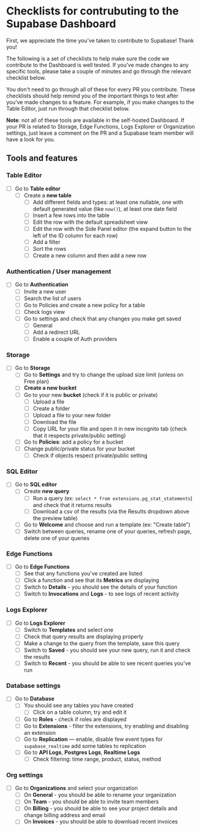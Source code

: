 # Checklists for contrubuting to the Supabase Dashboard

First, we appreciate the time you've taken to contribute to Supabase! Thank you!

The following is a set of checklists to help make sure the code we contribute to the Dashboard is well tested. If you've made changes to any specific tools, please take a couple of minutes and go through the relevant checklist below.

You don't need to go through all of these for every PR you contribute. These checklists should help remind you of the important things to test after you've made changes to a feature. For example, if you make changes to the Table Editor, just run through that checklist below.

**Note**: not all of these tools are available in the self-hosted Dashboard. If your PR is related to Storage, Edge Functions, Logs Explorer or Organization settings, just leave a comment on the PR and a Supabase team member will have a look for you.

## Tools and features

### Table Editor

- [ ] Go to **Table editor**
  - [ ] Create a **new table**
    - [ ] Add different fields and types: at least one nullable, one with default generated value (like `now()`), at least one date field
    - [ ] Insert a few rows into the table
    - [ ] Edit the row with the default spreadsheet view
    - [ ] Edit the row with the Side Panel editor (the expand button to the left of the ID column for each row)
    - [ ] Add a filter
    - [ ] Sort the rows
    - [ ] Create a new column and then add a new row

### Authentication / User management

- [ ] Go to **Authentication**
  - [ ] Invite a new user
  - [ ] Search the list of users
  - [ ] Go to Policies and create a new policy for a table
  - [ ] Check logs view
  - [ ] Go to settings and check that any changes you make get saved
    - [ ] General
    - [ ] Add a redirect URL
    - [ ] Enable a couple of Auth providers

### Storage

- [ ] Go to **Storage**
  - [ ] Go to **Settings** and try to change the upload size limit (unless on Free plan)
  - [ ] **Create a new bucket**
  - [ ] Go to your new **bucket** (check if it is public or private)
    - [ ] Upload a file
    - [ ] Create a folder
    - [ ] Upload a file to your new folder
    - [ ] Download the file
    - [ ] Copy URL for your file and open it in new incognito tab (check that it respects private/public setting)
  - [ ] Go to **Policies**: add a policy for a bucket
  - [ ] Change public/private status for your bucket
    - [ ] Check if objects respect private/public setting

### SQL Editor

- [ ] Go to **SQL editor**
  - [ ] Create **new query**
    - [ ] Run a query (ex: `select * from extensions.pg_stat_statements`) and check that it returns results
    - [ ] Download a csv of the results (via the Results dropdown above the preview table)
  - [ ] Go to **Welcome** and choose and run a template (ex: "Create table")
  - [ ] Switch between queries, rename one of your queries, refresh page, delete one of your queries

### Edge Functions

- [ ] Go to **Edge Functions**
  - [ ] See that any functions you've created are listed
  - [ ] Click a function and see that its **Metrics** are displaying
  - [ ] Switch to **Details** - you should see the details of your function
  - [ ] Switch to **Invocations** and **Logs** - to see logs of recent activity

### Logs Explorer

- [ ] Go to **Logs Explorer**
  - [ ] Switch to **Templates** and select one
  - [ ] Check that query results are displaying properly
  - [ ] Make a change to the query from the template, save this query
  - [ ] Switch to **Saved** - you should see your new query, run it and check the results
  - [ ] Switch to **Recent** - you should be able to see recent queries you've run

### Database settings

- [ ] Go to **Database**
  - [ ] You should see any tables you have created
    - [ ] Click on a table column, try and edit it
  - [ ] Go to **Roles** - check if roles are displayed
  - [ ] Go to **Extensions** - filter the extensions, try enabling and disabling an extension
  - [ ] Go to **Replication** — enable, disable few event types for `supabase_realtime` add some tables to replication
  - [ ] Go to **API Logs**, **Postgres Logs**, **Realtime Logs**
    - [ ] Check filtering: time range, product, status, method

### Org settings

- [ ] Go to **Organizations** and select your organization
  - [ ] On **General** - you should be able to rename your organization
  - [ ] On **Team** - you should be able to invite team members
  - [ ] On **Billing** - you should be able to see your project details and change billing address and email
  - [ ] On **Invoices** - you should be able to download recent invoices
